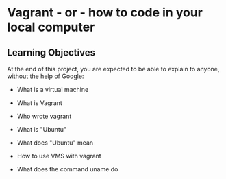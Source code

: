 # Vagrant - or - how to code in your local computer

## Learning Objectives
At the end of this project, you are expected to be able to explain to anyone, without the help of Google:

* What is a virtual machine

* What is Vagrant

* Who wrote vagrant

* What is "Ubuntu"

* What does "Ubuntu" mean

* How to use VMS with vagrant

* What does the command uname do
